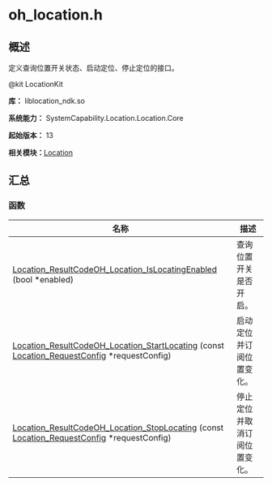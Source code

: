 # oh_location.h


## 概述

定义查询位置开关状态、启动定位、停止定位的接口。

\@kit LocationKit

**库：** liblocation_ndk.so

**系统能力：** SystemCapability.Location.Location.Core

**起始版本：** 13

**相关模块：**[Location](_location.md)


## 汇总


### 函数

| 名称 | 描述 | 
| -------- | -------- |
| [Location_ResultCode](_location.md#location_resultcode)[OH_Location_IsLocatingEnabled](_location.md#oh_location_islocatingenabled) (bool \*enabled) | 查询位置开关是否开启。  | 
| [Location_ResultCode](_location.md#location_resultcode)[OH_Location_StartLocating](_location.md#oh_location_startlocating) (const [Location_RequestConfig](_location.md#location_requestconfig) \*requestConfig) | 启动定位并订阅位置变化。  | 
| [Location_ResultCode](_location.md#location_resultcode)[OH_Location_StopLocating](_location.md#oh_location_stoplocating) (const [Location_RequestConfig](_location.md#location_requestconfig) \*requestConfig) | 停止定位并取消订阅位置变化。  | 
